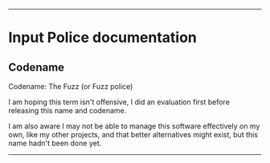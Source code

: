 
***

# Input Police documentation

## Codename

Codename: The Fuzz (or Fuzz police)

I am hoping this term isn't offensive, I did an evaluation first before releasing this name and codename.

I am also aware I may not be able to manage this software effectively on my own, like my other projects, and that better alternatives might exist, but this name hadn't been done yet.

***

